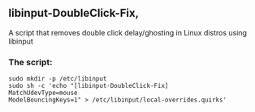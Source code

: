 ## libinput-DoubleClick-Fix,
A script that removes double click delay/ghosting in Linux distros using libinput  
### The script:
```
sudo mkdir -p /etc/libinput
sudo sh -c 'echo "[libinput-DoubleClick-Fix]
MatchUdevType=mouse
ModelBouncingKeys=1" > /etc/libinput/local-overrides.quirks'
```
